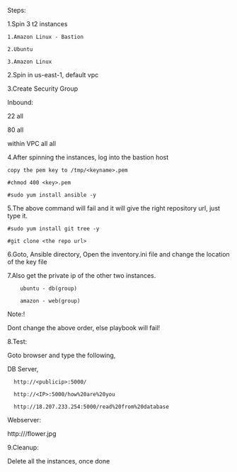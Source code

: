 Steps:

1.Spin 3 t2 instances

    1.Amazon Linux - Bastion

    2.Ubuntu

    3.Amazon Linux

2.Spin in us-east-1, default vpc

3.Create Security Group

  Inbound:
  
  22 all
  
  80 all
  
  within VPC all all

4.After spinning the instances, log into the bastion host

    copy the pem key to /tmp/<keyname>.pem
    
    #chmod 400 <key>.pem

    #sudo yum install ansible -y

5.The above command will fail and it will give the right repository url, just type it.

    #sudo yum install git tree -y

    #git clone <the repo url>

6.Goto, Ansible directory, Open the inventory.ini file and change the location of the key file

7.Also get the private ip of the other two instances.
       
        ubuntu - db(group)
        
        amazon - web(group)

Note:!

Dont change the above order, else playbook will fail!

8.Test:

Goto browser and type the following,

DB Server,

      http://<publicip>:5000/
      
      http://<IP>:5000/how%20are%20you
      
      http://18.207.233.254:5000/read%20from%20database

Webserver:

  http://<publicip>/flower.jpg

9.Cleanup:

Delete all the instances, once done

